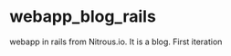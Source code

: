 webapp_blog_rails
=================

webapp in rails from Nitrous.io. It is a blog. First iteration

